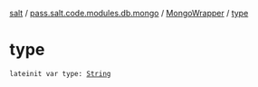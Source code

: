 [salt](../../index.md) / [pass.salt.code.modules.db.mongo](../index.md) / [MongoWrapper](index.md) / [type](./type.md)

# type

`lateinit var type: `[`String`](https://kotlinlang.org/api/latest/jvm/stdlib/kotlin/-string/index.html)